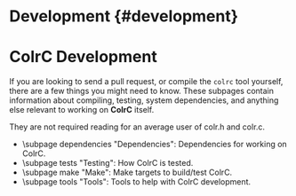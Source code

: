 # Development {#development}
# ColrC Development

If you are looking to send a pull request, or compile the `colrc` tool yourself,
there are a few things you might need to know. These subpages contain information
about compiling, testing, system dependencies, and anything else relevant to
working on **ColrC** itself.

They are not required reading for an average user of colr.h and colr.c.

- \subpage dependencies "Dependencies": Dependencies for working on ColrC.
- \subpage tests "Testing": How ColrC is tested.
- \subpage make "Make": Make targets to build/test ColrC.
- \subpage tools "Tools": Tools to help with ColrC development.

